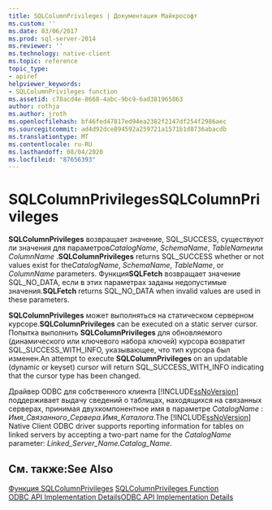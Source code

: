 ```yaml
---
title: SQLColumnPrivileges | Документация Майкрософт
ms.custom: ''
ms.date: 03/06/2017
ms.prod: sql-server-2014
ms.reviewer: ''
ms.technology: native-client
ms.topic: reference
topic_type:
- apiref
helpviewer_keywords:
- SQLColumnPrivileges function
ms.assetid: c78acd4e-8668-4abc-9bc9-6ad381965863
author: rothja
ms.author: jroth
ms.openlocfilehash: bf46fed47817ed94ea2382f2147df254f2986aec
ms.sourcegitcommit: ad4d92dce894592a259721a1571b1d8736abacdb
ms.translationtype: MT
ms.contentlocale: ru-RU
ms.lasthandoff: 08/04/2020
ms.locfileid: "87656393"
---
```

# <a name="sqlcolumnprivileges"></a><span data-ttu-id="59a42-102">SQLColumnPrivileges</span><span class="sxs-lookup"><span data-stu-id="59a42-102">SQLColumnPrivileges</span></span>
  <span data-ttu-id="59a42-103">**SQLColumnPrivileges** возвращает значение, SQL_SUCCESS, существуют ли значения для параметров*CatalogName*, *SchemaName*, *TableName*или *ColumnName* .</span><span class="sxs-lookup"><span data-stu-id="59a42-103">**SQLColumnPrivileges** returns SQL_SUCCESS whether or not values exist for the*CatalogName*, *SchemaName*, *TableName*, or *ColumnName* parameters.</span></span> <span data-ttu-id="59a42-104">Функция**SQLFetch** возвращает значение SQL_NO_DATA, если в этих параметрах заданы недопустимые значения.</span><span class="sxs-lookup"><span data-stu-id="59a42-104">**SQLFetch** returns SQL_NO_DATA when invalid values are used in these parameters.</span></span>  
  
 <span data-ttu-id="59a42-105">**SQLColumnPrivileges** может выполняться на статическом серверном курсоре.</span><span class="sxs-lookup"><span data-stu-id="59a42-105">**SQLColumnPrivileges** can be executed on a static server cursor.</span></span> <span data-ttu-id="59a42-106">Попытка выполнить **SQLColumnPrivileges** для обновляемого (динамического или ключевого набора ключей) курсора возвратит SQL_SUCCESS_WITH_INFO, указывающее, что тип курсора был изменен.</span><span class="sxs-lookup"><span data-stu-id="59a42-106">An attempt to execute **SQLColumnPrivileges** on an updatable (dynamic or keyset) cursor will return SQL_SUCCESS_WITH_INFO indicating that the cursor type has been changed.</span></span>  
  
 <span data-ttu-id="59a42-107">Драйвер ODBC для собственного клиента [!INCLUDE[ssNoVersion](../../includes/ssnoversion-md.md)] поддерживает выдачу сведений о таблицах, находящихся на связанных серверах, принимая двухкомпонентное имя в параметре *CatalogName* : *Имя_Связанного_Сервера.Имя_Каталога*.</span><span class="sxs-lookup"><span data-stu-id="59a42-107">The [!INCLUDE[ssNoVersion](../../includes/ssnoversion-md.md)] Native Client ODBC driver supports reporting information for tables on linked servers by accepting a two-part name for the *CatalogName* parameter: *Linked_Server_Name.Catalog_Name*.</span></span>  
  
## <a name="see-also"></a><span data-ttu-id="59a42-108">См. также:</span><span class="sxs-lookup"><span data-stu-id="59a42-108">See Also</span></span>  
 <span data-ttu-id="59a42-109">[Функция SQLColumnPrivileges](https://go.microsoft.com/fwlink/?LinkId=59335) </span><span class="sxs-lookup"><span data-stu-id="59a42-109">[SQLColumnPrivileges Function](https://go.microsoft.com/fwlink/?LinkId=59335) </span></span>  
 [<span data-ttu-id="59a42-110">ODBC API Implementation Details</span><span class="sxs-lookup"><span data-stu-id="59a42-110">ODBC API Implementation Details</span></span>](odbc-api-implementation-details.md)  
  
  
